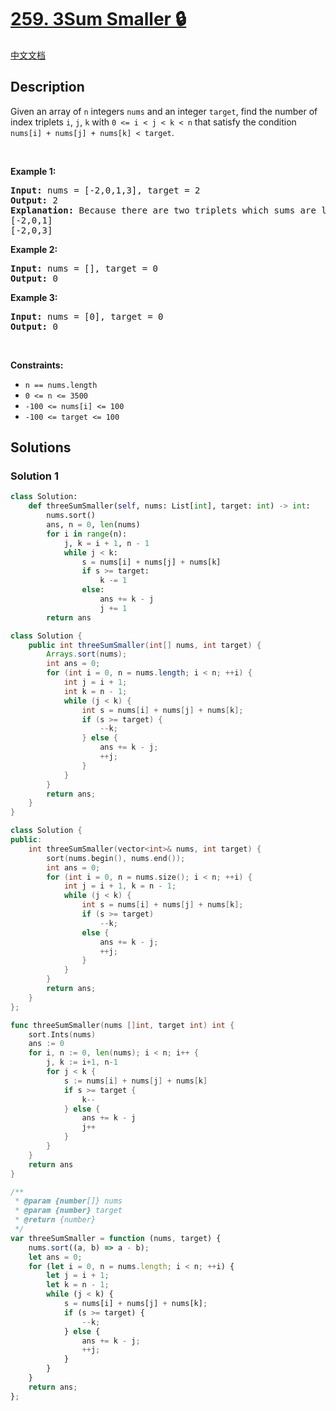 # [259. 3Sum Smaller 🔒](https://leetcode.com/problems/3sum-smaller)

[中文文档](/solution/0200-0299/0259.3Sum%20Smaller/README.md)

<!-- tags:Array,Two Pointers,Binary Search,Sorting -->

<!-- difficulty:Medium -->

## Description

<p>Given an array of <code>n</code> integers <code>nums</code> and an integer&nbsp;<code>target</code>, find the number of index triplets <code>i</code>, <code>j</code>, <code>k</code> with <code>0 &lt;= i &lt; j &lt; k &lt; n</code> that satisfy the condition <code>nums[i] + nums[j] + nums[k] &lt; target</code>.</p>
<p>&nbsp;</p>
<p><strong class="example">Example 1:</strong></p>

<pre>
<strong>Input:</strong> nums = [-2,0,1,3], target = 2
<strong>Output:</strong> 2
<strong>Explanation:</strong> Because there are two triplets which sums are less than 2:
[-2,0,1]
[-2,0,3]
</pre>

<p><strong class="example">Example 2:</strong></p>

<pre>
<strong>Input:</strong> nums = [], target = 0
<strong>Output:</strong> 0
</pre>

<p><strong class="example">Example 3:</strong></p>

<pre>
<strong>Input:</strong> nums = [0], target = 0
<strong>Output:</strong> 0
</pre>

<p>&nbsp;</p>
<p><strong>Constraints:</strong></p>

<ul>
	<li><code>n == nums.length</code></li>
	<li><code>0 &lt;= n &lt;= 3500</code></li>
	<li><code>-100 &lt;= nums[i] &lt;= 100</code></li>
	<li><code>-100 &lt;= target &lt;= 100</code></li>
</ul>

## Solutions

### Solution 1

<!-- tabs:start -->

```python
class Solution:
    def threeSumSmaller(self, nums: List[int], target: int) -> int:
        nums.sort()
        ans, n = 0, len(nums)
        for i in range(n):
            j, k = i + 1, n - 1
            while j < k:
                s = nums[i] + nums[j] + nums[k]
                if s >= target:
                    k -= 1
                else:
                    ans += k - j
                    j += 1
        return ans
```

```java
class Solution {
    public int threeSumSmaller(int[] nums, int target) {
        Arrays.sort(nums);
        int ans = 0;
        for (int i = 0, n = nums.length; i < n; ++i) {
            int j = i + 1;
            int k = n - 1;
            while (j < k) {
                int s = nums[i] + nums[j] + nums[k];
                if (s >= target) {
                    --k;
                } else {
                    ans += k - j;
                    ++j;
                }
            }
        }
        return ans;
    }
}
```

```cpp
class Solution {
public:
    int threeSumSmaller(vector<int>& nums, int target) {
        sort(nums.begin(), nums.end());
        int ans = 0;
        for (int i = 0, n = nums.size(); i < n; ++i) {
            int j = i + 1, k = n - 1;
            while (j < k) {
                int s = nums[i] + nums[j] + nums[k];
                if (s >= target)
                    --k;
                else {
                    ans += k - j;
                    ++j;
                }
            }
        }
        return ans;
    }
};
```

```go
func threeSumSmaller(nums []int, target int) int {
	sort.Ints(nums)
	ans := 0
	for i, n := 0, len(nums); i < n; i++ {
		j, k := i+1, n-1
		for j < k {
			s := nums[i] + nums[j] + nums[k]
			if s >= target {
				k--
			} else {
				ans += k - j
				j++
			}
		}
	}
	return ans
}
```

```js
/**
 * @param {number[]} nums
 * @param {number} target
 * @return {number}
 */
var threeSumSmaller = function (nums, target) {
    nums.sort((a, b) => a - b);
    let ans = 0;
    for (let i = 0, n = nums.length; i < n; ++i) {
        let j = i + 1;
        let k = n - 1;
        while (j < k) {
            s = nums[i] + nums[j] + nums[k];
            if (s >= target) {
                --k;
            } else {
                ans += k - j;
                ++j;
            }
        }
    }
    return ans;
};
```

<!-- tabs:end -->

<!-- end -->
